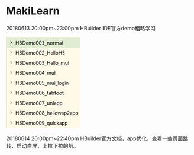 # MakiLearn
20180613 20:00pm~23:00pm  HBuilder IDE官方demo粗略学习

![](README_files/1.jpg)

20180614 20:00pm~22:40pm  HBuilder官方文档，app优化，查看一些页面跳转、启动白屏、上拉下拉的坑。
























